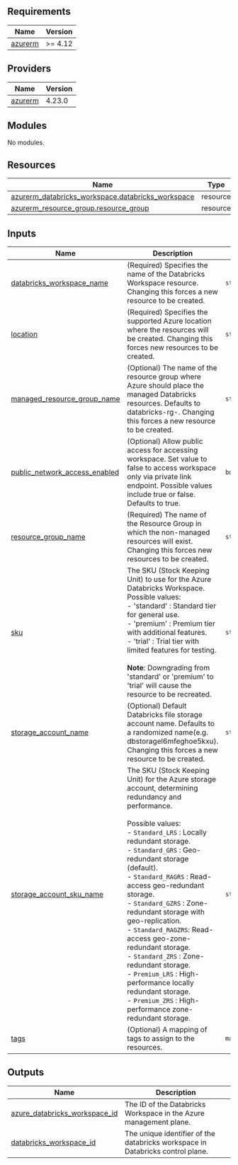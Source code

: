 ## Requirements

| Name | Version |
|------|---------|
| <a name="requirement_azurerm"></a> [azurerm](#requirement\_azurerm) | >= 4.12 |

## Providers

| Name | Version |
|------|---------|
| <a name="provider_azurerm"></a> [azurerm](#provider\_azurerm) | 4.23.0 |

## Modules

No modules.

## Resources

| Name | Type |
|------|------|
| [azurerm_databricks_workspace.databricks_workspace](https://registry.terraform.io/providers/hashicorp/azurerm/latest/docs/resources/databricks_workspace) | resource |
| [azurerm_resource_group.resource_group](https://registry.terraform.io/providers/hashicorp/azurerm/latest/docs/resources/resource_group) | resource |

## Inputs

| Name | Description | Type | Default | Required |
|------|-------------|------|---------|:--------:|
| <a name="input_databricks_workspace_name"></a> [databricks\_workspace\_name](#input\_databricks\_workspace\_name) | (Required) Specifies the name of the Databricks Workspace resource. Changing this forces a new resource to be created. | `string` | n/a | yes |
| <a name="input_location"></a> [location](#input\_location) | (Required) Specifies the supported Azure location where the resources will be created. Changing this forces new resources to be created. | `string` | n/a | yes |
| <a name="input_managed_resource_group_name"></a> [managed\_resource\_group\_name](#input\_managed\_resource\_group\_name) | (Optional) The name of the resource group where Azure should place the managed Databricks resources. Defaults to databricks-rg-<resource group name>. Changing this forces a new resource to be created. | `string` | `null` | no |
| <a name="input_public_network_access_enabled"></a> [public\_network\_access\_enabled](#input\_public\_network\_access\_enabled) | (Optional) Allow public access for accessing workspace. Set value to false to access workspace only via private link endpoint. Possible values include true or false. Defaults to true. | `bool` | `true` | no |
| <a name="input_resource_group_name"></a> [resource\_group\_name](#input\_resource\_group\_name) | (Required) The name of the Resource Group in which the non-managed resources will exist. Changing this forces new resources to be created. | `string` | n/a | yes |
| <a name="input_sku"></a> [sku](#input\_sku) | The SKU (Stock Keeping Unit) to use for the Azure Databricks Workspace.<br/>Possible values:<br/>  - 'standard' : Standard tier for general use.<br/>  - 'premium'  : Premium tier with additional features.<br/>  - 'trial'    : Trial tier with limited features for testing.<br/><br/>**Note**: Downgrading from 'standard' or 'premium' to 'trial' will cause the resource to be recreated. | `string` | `"standard"` | no |
| <a name="input_storage_account_name"></a> [storage\_account\_name](#input\_storage\_account\_name) | (Optional) Default Databricks file storage account name. Defaults to a randomized name(e.g. dbstoragel6mfeghoe5kxu). Changing this forces a new resource to be created. | `string` | `null` | no |
| <a name="input_storage_account_sku_name"></a> [storage\_account\_sku\_name](#input\_storage\_account\_sku\_name) | The SKU (Stock Keeping Unit) for the Azure storage account, determining redundancy and performance.<br/><br/>Possible values:<br/>  - `Standard_LRS`   : Locally redundant storage.<br/>  - `Standard_GRS`   : Geo-redundant storage (default).<br/>  - `Standard_RAGRS` : Read-access geo-redundant storage.<br/>  - `Standard_GZRS`  : Zone-redundant storage with geo-replication.<br/>  - `Standard_RAGZRS`: Read-access geo-zone-redundant storage.<br/>  - `Standard_ZRS`   : Zone-redundant storage.<br/>  - `Premium_LRS`    : High-performance locally redundant storage.<br/>  - `Premium_ZRS`    : High-performance zone-redundant storage. | `string` | `"Standard_GRS"` | no |
| <a name="input_tags"></a> [tags](#input\_tags) | (Optional) A mapping of tags to assign to the resources. | `map(string)` | `null` | no |

## Outputs

| Name | Description |
|------|-------------|
| <a name="output_azure_databricks_workspace_id"></a> [azure\_databricks\_workspace\_id](#output\_azure\_databricks\_workspace\_id) | The ID of the Databricks Workspace in the Azure management plane. |
| <a name="output_databricks_workspace_id"></a> [databricks\_workspace\_id](#output\_databricks\_workspace\_id) | The unique identifier of the databricks workspace in Databricks control plane. |
